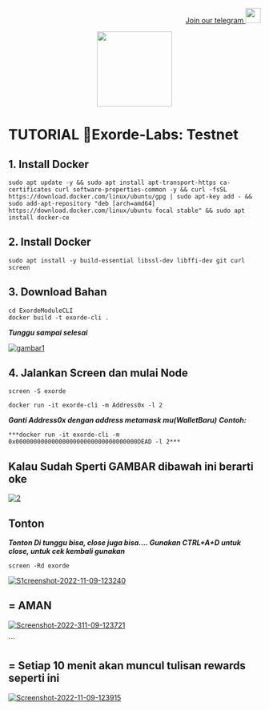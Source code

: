 <p style="font-size:14px" align="right">
<a href="https://t.me/ssipalingtestnet" target="_blank">Join our telegram <img src="https://user-images.githubusercontent.com/50621007/183283867-56b4d69f-bc6e-4939-b00a-72aa019d1aea.png" width="30"/></a>
</p>

<p align="center">
  <img height="150" height="auto" src="https://user-images.githubusercontent.com/38981255/200131380-6f87a774-fde7-43ce-b2df-9f1eb3ab3158.JPG">
</p>


# TUTORIAL 🚩Exorde-Labs: Testnet


## 1. Install Docker
```
sudo apt update -y && sudo apt install apt-transport-https ca-certificates curl software-properties-common -y && curl -fsSL https://download.docker.com/linux/ubuntu/gpg | sudo apt-key add - && sudo add-apt-repository "deb [arch=amd64] https://download.docker.com/linux/ubuntu focal stable" && sudo apt install docker-ce
```

## 2. Install Docker
```
sudo apt install -y build-essential libssl-dev libffi-dev git curl screen
```

## 3. Download Bahan
```
cd ExordeModuleCLI
docker build -t exorde-cli . 
```
***Tunggu sampai selesai***
<p align="left">
<a href="https://ibb.co/x6cN7xZ"><img src="https://i.ibb.co/sqDZV87/gambar1.png" alt="gambar1" border="0"></a>
</p>

## 4. Jalankan Screen dan mulai Node
```
screen -S exorde
```
```
docker run -it exorde-cli -m Address0x -l 2
```
***Ganti Address0x dengan address metamask mu(WalletBaru)***
***Contoh:***
```
***docker run -it exorde-cli -m 0x0000000000000000000000000000000000DEAD -l 2***
```





## Kalau Sudah Sperti GAMBAR dibawah ini berarti oke
<p align="left">
<a href="https://ibb.co/7RJ7ytf"><img src="https://i.ibb.co/ZY6yTzj/2.png" alt="2" border="0"></a>
</p>

## Tonton
***Tonton
Di tunggu bisa, close juga bisa….
Gunakan CTRL+A+D untuk close, untuk cek kembali gunakan***
```
screen -Rd exorde
```
<p align="left">
<a href="https://ibb.co/28Q2KPD"><img src="https://i.ibb.co/mvwsztL/S1creenshot-2022-11-09-123240.png" alt="S1creenshot-2022-11-09-123240" border="0"></a>


## = AMAN 
<p align="left">
<a href="https://ibb.co/71rZYNF"><img src="https://i.ibb.co/CHVY1sF/Screenshot-2022-311-09-123721.png" alt="Screenshot-2022-311-09-123721" border="0"></a>
</p>
```

## =  Setiap 10 menit akan muncul tulisan rewards seperti ini
<p align="left">
<a href="https://ibb.co/x2Y4YG9"><img src="https://i.ibb.co/Cw6r6vC/Screenshot-2022-11-09-123915.png" alt="Screenshot-2022-11-09-123915" border="0"></a>
</p>
